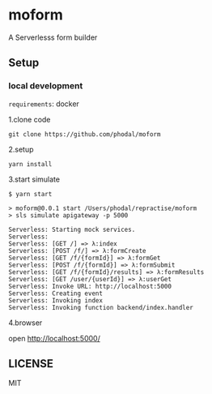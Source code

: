 # moform

A Serverlesss form builder

Setup
---

### local development

``requirements``: docker

1.clone code

```
git clone https://github.com/phodal/moform
```

2.setup

```
yarn install
```

3.start simulate

```
$ yarn start

> moform@0.0.1 start /Users/phodal/repractise/moform
> sls simulate apigateway -p 5000

Serverless: Starting mock services.
Serverless:
Serverless: [GET /] => λ:index
Serverless: [POST /f/] => λ:formCreate
Serverless: [GET /f/{formId}] => λ:formGet
Serverless: [POST /f/{formId}] => λ:formSubmit
Serverless: [GET /f/{formId}/results] => λ:formResults
Serverless: [GET /user/{userId}] => λ:userGet
Serverless: Invoke URL: http://localhost:5000
Serverless: Creating event
Serverless: Invoking index
Serverless: Invoking function backend/index.handler
```

4.browser

open [http://localhost:5000/](http://localhost:5000/)


LICENSE
---

MIT

